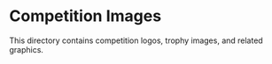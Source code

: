 
# Competition Images

This directory contains competition logos, trophy images, and related graphics.
